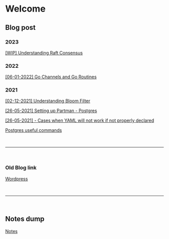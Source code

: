 # Welcome

## Blog post

### 2023

[[WIP] Understanding Raft Consensus](blogs/raft/Raft.md)

### 2022

[[06-01-2022] Go Channels and Go Routines](blogs/go/channels.md)

### 2021

[[02-12-2021] Understanding Bloom Filter](blogs/bloom_filter/bloom_filter.md)

[[26-05-2021] Setting up Partman - Postgres](blogs/setting_up_partman/setting_up_partman.md)

[[26-05-2021] - Cases when YAML will not work if not properly declared](blogs/Cases_when_YAML_will_not_work_if_not_properly_declared.md)

[Postgres useful commands](blogs/postgres_useful_commands.md)

<br>
<hr>
<br>

### Old Blog link

[Wordpress](https://samratkashipathi.wordpress.com/)

<br>
<hr>
<br>

## Notes dump

[Notes](blogs/notes.md)
